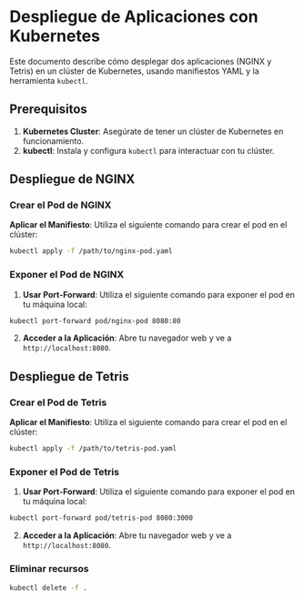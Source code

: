 # Despliegue de Aplicaciones con Kubernetes

Este documento describe cómo desplegar dos aplicaciones (NGINX y Tetris) en un clúster de Kubernetes, usando manifiestos YAML y la herramienta `kubectl`.

## Prerequisitos

1. **Kubernetes Cluster**: Asegúrate de tener un clúster de Kubernetes en funcionamiento.
2. **kubectl**: Instala y configura `kubectl` para interactuar con tu clúster.

## Despliegue de NGINX

### Crear el Pod de NGINX
**Aplicar el Manifiesto**:
Utiliza el siguiente comando para crear el pod en el clúster:
```sh
kubectl apply -f /path/to/nginx-pod.yaml
```

### Exponer el Pod de NGINX

1. **Usar Port-Forward**:
Utiliza el siguiente comando para exponer el pod en tu máquina local:
```sh
kubectl port-forward pod/nginx-pod 8080:80
```

2. **Acceder a la Aplicación**:
Abre tu navegador web y ve a `http://localhost:8080`.

## Despliegue de Tetris

### Crear el Pod de Tetris

**Aplicar el Manifiesto**:
Utiliza el siguiente comando para crear el pod en el clúster:
```sh
kubectl apply -f /path/to/tetris-pod.yaml
```

### Exponer el Pod de Tetris

1. **Usar Port-Forward**:
Utiliza el siguiente comando para exponer el pod en tu máquina local:
```sh
kubectl port-forward pod/tetris-pod 8080:3000
```

2. **Acceder a la Aplicación**:
Abre tu navegador web y ve a `http://localhost:8080`.



### Eliminar recursos
```sh
kubectl delete -f .
```